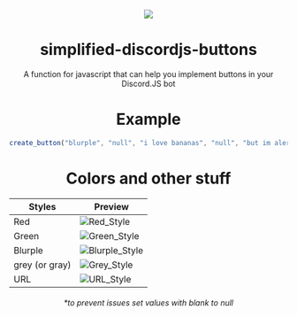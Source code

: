 <center><br>
<img src="https://media.discordapp.net/attachments/853667470996013086/859884765871734854/Untitled.png?width=720&height=217">

# simplified-discordjs-buttons
A function for javascript that can help you implement buttons in your Discord.JS bot

# Example
```js
create_button("blurple", "null", "i love bananas", "null", "but im alergic to it");
```

# Colors and other stuff
| Styles         | Preview                                                                                                           |
| -------------- | ----------------------------------------------------------------------------------------------------------------- |
| Red            | ![Red_Style](https://cdn.discordapp.com/attachments/846455339419172874/848285563936047124/Button_Green2.png)      |
| Green          | ![Green_Style](https://cdn.discordapp.com/attachments/846455339419172874/848283811942498344/Button_Green1.png)    |
| Blurple        | ![Blurple_Style](https://cdn.discordapp.com/attachments/846455339419172874/848282426395852830/Button_Blurple.png) |
| grey (or gray) | ![Grey_Style](https://cdn.discordapp.com/attachments/846455339419172874/848291827736117308/Button_Green5.png)     |
| URL            | ![URL_Style](https://cdn.discordapp.com/attachments/846455339419172874/848290582706782308/Button_Green4.png)      |

<h6>*to prevent issues set values with blank to null</h6>
</center>
